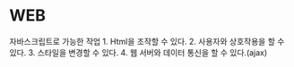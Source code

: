 # WEB
자바스크립트로 가능한 작업
	1. Html을 조작할 수 있다.
	2. 사용자와 상호작용을 할 수 있다.
	3. 스타일을 변경할 수 있다. 
	4. 웹 서버와 데이터 통신을 할 수 있다.(ajax)

